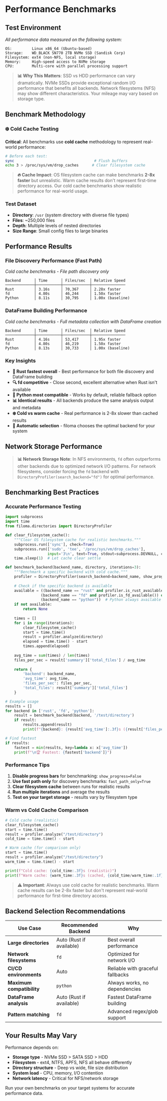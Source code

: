 # Performance Benchmarks

## Test Environment

*All performance data measured on the following system:*

```
OS:         Linux x86_64 (Ubuntu-based)
Storage:    WD_BLACK SN770 2TB NVMe SSD (Sandisk Corp)
Filesystem: ext4 (non-NFS, local storage)
Memory:     High-speed access to NVMe storage
CPU:        Multi-core with parallel processing support
```

> **📊 Why This Matters**: SSD vs HDD performance can vary dramatically. NVMe SSDs provide 
> exceptional random I/O performance that benefits all backends. Network filesystems (NFS) 
> may show different characteristics. Your mileage may vary based on storage type.

## Benchmark Methodology

### ❄️ Cold Cache Testing
**Critical**: All benchmarks use **cold cache** methodology to represent real-world performance:

```bash
# Before each test:
sync                                    # Flush buffers
echo 3 > /proc/sys/vm/drop_caches      # Clear filesystem cache
```

> **🔥 Cache Impact**: OS filesystem cache can make benchmarks **2-8x faster** but unrealistic. 
> Warm cache results don't represent first-time directory access. Our cold cache benchmarks 
> show realistic performance for real-world usage.

### Test Dataset
- **Directory**: `/usr` (system directory with diverse file types)
- **Files**: ~250,000 files
- **Depth**: Multiple levels of nested directories
- **Size Range**: Small config files to large binaries

## Performance Results

### File Discovery Performance (Fast Path)
*Cold cache benchmarks - File path discovery only*

```
Backend      │ Time      │ Files/sec  │ Relative Speed
─────────────┼───────────┼────────────┼───────────────
Rust         │ 3.16s     │ 70,367     │ 2.28x faster
fd           │ 4.80s     │ 46,244     │ 1.50x faster  
Python       │ 8.11s     │ 30,795     │ 1.00x (baseline)
```

### DataFrame Building Performance
*Cold cache benchmarks - Full metadata collection with DataFrame creation*

```
Backend      │ Time      │ Files/sec  │ Relative Speed
─────────────┼───────────┼────────────┼───────────────
Rust         │ 4.16s     │ 53,417     │ 1.95x faster
fd           │ 4.80s     │ 46,219     │ 1.50x faster
Python       │ 8.13s     │ 30,733     │ 1.00x (baseline)
```

### Key Insights

- **🦀 Rust fastest overall** - Best performance for both file discovery and DataFrame building
- **🔍 fd competitive** - Close second, excellent alternative when Rust isn't available  
- **🐍 Python most compatible** - Works by default, reliable fallback option
- **📊 Identical results** - All backends produce the same analysis output and metadata
- **❄️ Cold vs warm cache** - Real performance is 2-8x slower than cached results
- **🎯 Automatic selection** - filoma chooses the optimal backend for your system

## Network Storage Performance

> **📊 Network Storage Note**: In NFS environments, `fd` often outperforms other backends due to 
> optimized network I/O patterns. For network filesystems, consider forcing the `fd` backend 
> with `DirectoryProfiler(search_backend="fd")` for optimal performance.

## Benchmarking Best Practices

### Accurate Performance Testing

```python
import subprocess
import time
from filoma.directories import DirectoryProfiler

def clear_filesystem_cache():
    """Clear OS filesystem cache for realistic benchmarks."""
    subprocess.run(['sync'], check=True)
    subprocess.run(['sudo', 'tee', '/proc/sys/vm/drop_caches'], 
                   input='3\n', text=True, stdout=subprocess.DEVNULL, check=True)
    time.sleep(1)  # Let cache clear settle

def benchmark_backend(backend_name, directory, iterations=3):
    """Benchmark a specific backend with cold cache."""
    profiler = DirectoryProfiler(search_backend=backend_name, show_progress=False)
    
    # Check if the specific backend is available
    available = ((backend_name == "rust" and profiler.is_rust_available()) or
                (backend_name == "fd" and profiler.is_fd_available()) or
                (backend_name == "python"))  # Python always available
    if not available:
        return None
        
    times = []
    for i in range(iterations):
        clear_filesystem_cache()
        start = time.time()
        result = profiler.analyze(directory)
        elapsed = time.time() - start
        times.append(elapsed)
        
    avg_time = sum(times) / len(times)
    files_per_sec = result['summary']['total_files'] / avg_time
    
    return {
        'backend': backend_name,
        'avg_time': avg_time,
        'files_per_sec': files_per_sec,
        'total_files': result['summary']['total_files']
    }

# Example usage
results = []
for backend in ['rust', 'fd', 'python']:
    result = benchmark_backend(backend, '/test/directory')
    if result:
        results.append(result)
        print(f"{backend}: {result['avg_time']:.3f}s ({result['files_per_sec']:.0f} files/sec)")

# Find fastest
if results:
    fastest = min(results, key=lambda x: x['avg_time'])
    print(f"\n🏆 Fastest: {fastest['backend']}")
```

### Performance Tips

1. **Disable progress bars** for benchmarking: `show_progress=False`
2. **Use fast path only** for discovery benchmarks: `fast_path_only=True`
3. **Clear filesystem cache** between runs for realistic results
4. **Run multiple iterations** and average the results
5. **Test on your target storage** - results vary by filesystem type

### Warm vs Cold Cache Comparison

```python
# Cold cache (realistic)
clear_filesystem_cache()
start = time.time()
result = profiler.analyze("/test/directory")
cold_time = time.time() - start

# Warm cache (for comparison only)
start = time.time()
result = profiler.analyze("/test/directory")  
warm_time = time.time() - start

print(f"Cold cache: {cold_time:.3f}s (realistic)")
print(f"Warm cache: {warm_time:.3f}s (cached, {cold_time/warm_time:.1f}x slower when cold)")
```

> **⚠️ Important**: Always use cold cache for realistic benchmarks. Warm cache results can be 
> 2-8x faster but don't represent real-world performance for first-time directory access.

## Backend Selection Recommendations

| Use Case | Recommended Backend | Why |
|----------|-------------------|-----|
| **Large directories** | Auto (Rust if available) | Best overall performance |
| **Network filesystems** | `fd` | Optimized for network I/O |
| **CI/CD environments** | Auto | Reliable with graceful fallbacks |
| **Maximum compatibility** | `python` | Always works, no dependencies |
| **DataFrame analysis** | Auto (Rust if available) | Fastest DataFrame building |
| **Pattern matching** | `fd` | Advanced regex/glob support |

## Your Results May Vary

Performance depends on:
- **Storage type** - NVMe SSD > SATA SSD > HDD
- **Filesystem** - ext4, NTFS, APFS, NFS all behave differently  
- **Directory structure** - Deep vs wide, file size distribution
- **System load** - CPU, memory, I/O contention
- **Network latency** - Critical for NFS/network storage

Run your own benchmarks on your target systems for accurate performance data.